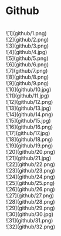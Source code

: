 Github
====
<br>
 ![1](github/1.png)
<br>
![2](github/2.png)
<br>
![3](github/3.png)
<br>
![4](github/4.jpg)
<br>
![5](github/5.png)
<br>
![6](github/6.png)
<br>
![7](github/7.png)
<br>
![8](github/8.png)
<br>
![9](github/9.png)
<br>
![10](github/10.jpg)
<br>
![11](github/11.jpg)
<br>
![12](github/12.png)
<br>
![13](github/13.jpg)
<br>
![14](github/14.png)
<br>
![15](github/15.jpg)
<br>
![16](github/16.png)
<br>
![17](github/17.jpg)
<br>
![18](github/18.png)
<br>
![19](github/19.png)
<br>
![20](github/20.png)
<br>
![21](github/21.jpg)
<br>
![22](github/22.png)
<br>
![23](github/23.png)
<br>
![24](github/24.png)
<br>
![25](github/25.png)
<br>
![26](github/26.png)
<br>
![27](github/27.png)
<br>
![28](github/28.png)
<br>
![29](github/29.png)
<br>
![30](github/30.jpg)
<br>
![31](github/31.png)
<br>
![32](github/32.png)
